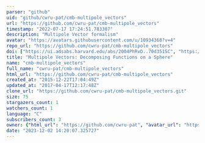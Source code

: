 ```yaml
---
parser: "github"
uid: "github/cwru-pat/cmb-multipole_vectors"
url: "https://github.com/cwru-pat/cmb-multipole_vectors"
timestamp: "2022-07-17 17:24:51.783387"
description: "Multipole Vector formalism"
avatar: "https://avatars.githubusercontent.com/u/10934368?v=4"
repo_url: "https://github.com/cwru-pat/cmb-multipole_vectors"
doi: ["https://ui.adsabs.harvard.edu/abs/2004PhRvD..70d3515C", "https://ui.adsabs.harvard.edu/abs/2011ascl.soft09008C/abstract"]
title: "Multipole Vectors: Decomposing Functions on a Sphere"
name: "cmb-multipole_vectors"
full_name: "cwru-pat/cmb-multipole_vectors"
html_url: "https://github.com/cwru-pat/cmb-multipole_vectors"
created_at: "2015-12-22T17:04:49Z"
updated_at: "2017-04-17T12:17:48Z"
clone_url: "https://github.com/cwru-pat/cmb-multipole_vectors.git"
size: 75
stargazers_count: 1
watchers_count: 1
language: "C"
subscribers_count: 3
owner: {"html_url": "https://github.com/cwru-pat", "avatar_url": "https://avatars.githubusercontent.com/u/10934368?v=4", "login": "cwru-pat", "type": "Organization"}
date: "2023-12-02 14:20:07.325727"
---
```

